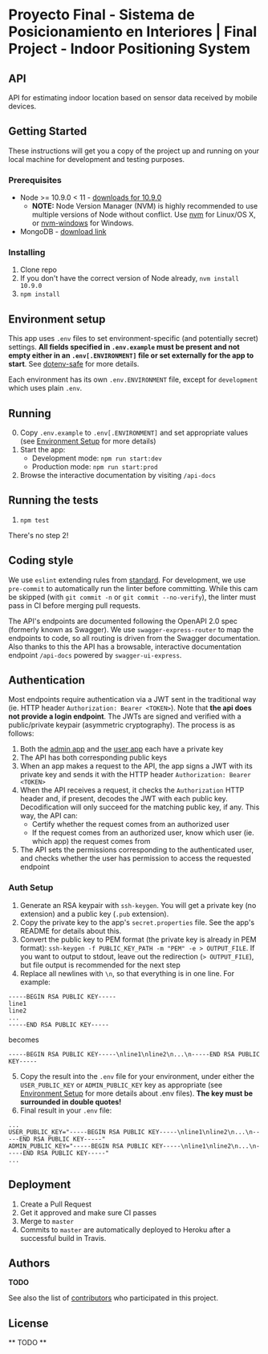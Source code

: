 # Proyecto Final - Sistema de Posicionamiento en Interiores | Final Project - Indoor Positioning System

## API

API for estimating indoor location based on sensor data received by
mobile devices.

## Getting Started

These instructions will get you a copy of the project up and running on
your local machine for development and testing purposes.

### Prerequisites

- Node >= 10.9.0 < 11 - [downloads for 10.9.0](https://nodejs.org/dist/v10.9.0/)
  - **NOTE:** Node Version Manager (NVM) is highly recommended to use
  multiple versions of Node without conflict.  Use [nvm](https://github.com/creationix/nvm)
  for Linux/OS X, or [nvm-windows](https://github.com/coreybutler/nvm-windows)
  for Windows.
- MongoDB - [download link](https://www.mongodb.com/download-center/community)


### Installing

1. Clone repo
1. If you don't have the correct version of Node already, `nvm install 10.9.0`
1. `npm install`

## Environment setup

This app uses `.env` files to set environment-specific (and potentially
secret) settings. **All fields specified in `.env.example` must be present
and not empty either in an `.env[.ENVIRONMENT]` file or set externally
for the app to start**. See [dotenv-safe](https://www.npmjs.com/package/dotenv-safe#example) for
more details.

Each environment has its own `.env.ENVIRONMENT` file, except for
`development` which uses plain `.env`.

## Running

0. Copy `.env.example` to `.env[.ENVIRONMENT]` and set appropriate values
(see [Environment Setup](#environment-setup) for more details) 
1. Start the app:
    - Development mode: `npm run start:dev`
    - Production mode: `npm run start:prod`
1. Browse the interactive documentation by visiting `/api-docs`

## Running the tests

1. `npm test`

There's no step 2!

## Coding style

We use `eslint` extending rules from [standard](https://standardjs.com/rules.html#javascript-standard-style).
For development, we use `pre-commit` to automatically run the linter before
committing. While this cam be skipped (with `git commit -n` or `git commit --no-verify`),
the linter must pass in CI before merging pull requests.

The API's endpoints are documented following the OpenAPI 2.0 spec (formerly
known as Swagger).  We use `swagger-express-router` to map the endpoints
to code, so all routing is driven from the Swagger documentation.  Also
thanks to this the API has a browsable, interactive documentation endpoint
`/api-docs` powered by `swagger-ui-express`.

## Authentication

Most endpoints require authentication via a JWT sent in the traditional way
(ie. HTTP header `Authorization: Bearer <TOKEN>`). Note that **the api does
not provide a login endpoint**. The JWTs are signed and verified with a
public/private keypair (asymmetric cryptography). The process is as follows:
1. Both the [admin app](https://github.com/PF-ITBA-SPI/SPI-calibracion)
and the [user app](https://github.com/PF-ITBA-SPI/SPI-android-app) each
have a private key
1. The API has both corresponding public keys
1. When an app makes a request to the API, the app signs a JWT with its
private key and sends it with the HTTP header `Authorization: Bearer <TOKEN>`
1. When the API receives a request, it checks the `Authorization` HTTP header
and, if present, decodes the JWT with each public key. Decodification will
only succeed for the matching public key, if any. This way, the API can:
    - Certify whether the request comes from an authorized user
    - If the request comes from an authorized user, know which user
    (ie. which app) the request comes from
1. The API sets the permissions corresponding to the authenticated user,
and checks whether the user  has permission to access the requested endpoint

### Auth Setup
1. Generate an RSA keypair with `ssh-keygen`. You will get a private key
(no extension) and a public key (`.pub` extension).
1. Copy the private key to the app's `secret.properties` file. See the app's
README for details about this.
1. Convert the public key to PEM format (the private key is already in PEM format):
`ssh-keygen -f PUBLIC_KEY_PATH -m "PEM" -e > OUTPUT_FILE`. If you want
to output to stdout, leave out the redirection (`> OUTPUT_FILE`), but
file output is recommended for the next step
1. Replace all newlines with `\n`, so that everything is in one line. For example:
```text
-----BEGIN RSA PUBLIC KEY-----
line1
line2
...
-----END RSA PUBLIC KEY-----
```
becomes
```text
-----BEGIN RSA PUBLIC KEY-----\nline1\nline2\n...\n-----END RSA PUBLIC KEY-----
```
5. Copy the result into the `.env` file for your environment, under either
the `USER_PUBLIC_KEY` or `ADMIN_PUBLIC_KEY` key as appropriate (see
[Environment Setup](#environment-setup) for more details about .env files).
**The key must be surrounded in double quotes!**
6. Final result in your `.env` file:
```text
...
USER_PUBLIC_KEY="-----BEGIN RSA PUBLIC KEY-----\nline1\nline2\n...\n-----END RSA PUBLIC KEY-----"
ADMIN_PUBLIC_KEY="-----BEGIN RSA PUBLIC KEY-----\nline1\nline2\n...\n-----END RSA PUBLIC KEY-----"
...
```

## Deployment

1. Create a Pull Request
1. Get it approved and make sure CI passes
1. Merge to `master`
1. Commits to `master` are automatically deployed to Heroku after a
successful build in Travis.

## Authors

**TODO**

See also the list of [contributors](https://github.com/PF-ITBA-SPI/SPI-api/graphs/contributors)
who participated in this project.

## License

** TODO **
